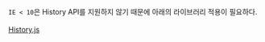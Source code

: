 `IE < 10`은 History API를 지원하지 않기 때문에 아래의 라이브러리 적용이 필요하다.<br><br>
<a href="https://github.com/devote/HTML5-History-API">History.js</a><br><br>
